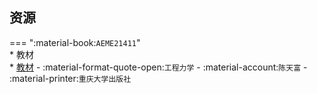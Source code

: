 ## 资源  
=== ":material-book:`AEME21411`"  
    * 教材  
        * [教材](https://api.ecylt.top/v1/lanzou_link?url=https://cqu-openlib.lanzout.com/i3Sjw23c0vsh&type=down) - :material-format-quote-open:`工程力学` - :material-account:`陈天富` - :material-printer:`重庆大学出版社`